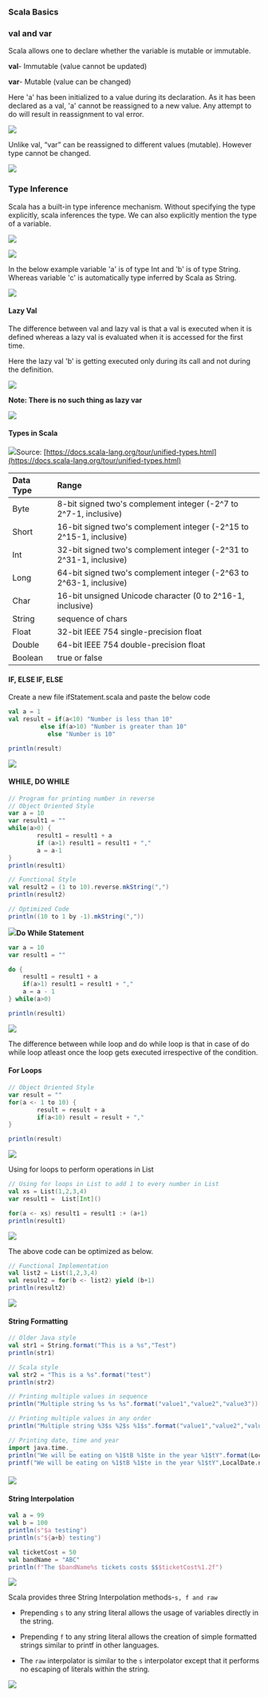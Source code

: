 ### Scala Basics

### val and var

Scala allows one to declare whether the variable is mutable or immutable.

**val**- Immutable \(value cannot be updated\)

**var**- Mutable \(value can be changed\)

Here 'a' has been initialized to a value during its declaration. As it has been declared as a val, 'a' cannot be reassigned to a new value. Any attempt to do will result in reassignment to val error.

![](/assets/scala_val.png)

Unlike val, “var” can be reassigned to different values \(mutable\). However type cannot be changed.

![](/assets/scala_var.png)

### Type Inference

Scala has a built-in type inference mechanism. Without specifying the type explicitly, scala inferences the type. We can also explicitly mention the type of a variable.

![](/assets/scala_type_inference.png)

![](/assets/scala_type_inference_2.png)

In the below example variable 'a' is of type Int and 'b' is of type String. Whereas variable 'c' is automatically type inferred by Scala as String.

![](/assets/scala_type_inference_3.png)

#### Lazy Val

The difference between val and lazy val is that a val is executed when it is defined whereas a lazy val is evaluated when it is accessed for the first time.

Here the lazy val 'b' is getting executed only during its call and not during the definition.

![](/assets/lazy_val.png)

**Note: There is no such thing as lazy var**

![](/assets/lazy_var.png)

#### Types in Scala

![](assets/unified-types-diagram.svg)Source: [https://docs.scala-lang.org/tour/unified-types.html](https://docs.scala-lang.org/tour/unified-types.html)

| Data Type | Range |
| :--- | :--- |
| Byte | 8-bit signed two's complement integer \(-2^7 to 2^7-1, inclusive\) |
| Short | 16-bit signed two's complement integer \(-2^15 to 2^15-1, inclusive\) |
| Int | 32-bit signed two's complement integer \(-2^31 to 2^31-1, inclusive\) |
| Long | 64-bit signed two's complement integer \(-2^63 to 2^63-1, inclusive\) |
| Char | 16-bit unsigned Unicode character \(0 to 2^16-1, inclusive\) |
| String | sequence of chars |
| Float | 32-bit IEEE 754 single-precision float |
| Double | 64-bit IEEE 754 double-precision float |
| Boolean | true or false |

#### IF, ELSE IF, ELSE

Create a new file ifStatement.scala and paste the below code

```scala
val a = 1
val result = if(a<10) "Number is less than 10"
         else if(a>10) "Number is greater than 10" 
           else "Number is 10"

println(result)
```

![](/assets/if_statement.png)

#### WHILE, DO WHILE

```scala
// Program for printing number in reverse
// Object Oriented Style
var a = 10
var result1 = ""
while(a>0) {
        result1 = result1 + a
        if (a>1) result1 = result1 + ","
        a = a-1
}
println(result1)

// Functional Style
val result2 = (1 to 10).reverse.mkString(",")
println(result2)

// Optimized Code
println((10 to 1 by -1).mkString(","))
```

![](/assets/whileStatement.png)**Do While Statement**

```scala
var a = 10
var result1 = ""

do {
    result1 = result1 + a
    if(a>1) result1 = result1 + ","
    a = a - 1
} while(a>0)

println(result1)
```

![](/assets/dowhileStatement.png)

The difference between while loop and do while loop is that in case of do while loop atleast once the loop gets executed irrespective of the condition.

#### For Loops

```scala
// Object Oriented Style
var result = ""
for(a <- 1 to 10) {
        result = result + a
        if(a<10) result = result + ","
}

println(result)
```

![](/assets/forLoops_1.png)

Using for loops to perform operations in List

```scala
// Using for loops in List to add 1 to every number in List
val xs = List(1,2,3,4)
var result1 =  List[Int]()

for(a <- xs) result1 = result1 :+ (a+1)
println(result1)
```

![](/assets/forLoops_2.png)

The above code can be optimized as below.

```scala
// Functional Implementation
val list2 = List(1,2,3,4)
val result2 = for(b <- list2) yield (b+1)
println(result2)
```

![](/assets/forLoops_3.png)

#### String Formatting

```scala
// Older Java style
val str1 = String.format("This is a %s","Test")
println(str1)

// Scala style
val str2 = "This is a %s".format("test")
println(str2)

// Printing multiple values in sequence
println("Multiple string %s %s %s".format("value1","value2","value3"))

// Printing multiple values in any order
println("Multiple string %3$s %2$s %1$s".format("value1","value2","value3"))

// Printing date, time and year
import java.time._
println("We will be eating on %1$tB %1$te in the year %1$tY".format(LocalDate.now))
printf("We will be eating on %1$tB %1$te in the year %1$tY",LocalDate.now)
```

#### ![](/assets/stringFormatting.png)

#### String Interpolation

```scala
val a = 99
val b = 100
println(s"$a testing")
println(s"${a+b} testing")

val ticketCost = 50
val bandName = "ABC"
println(f"The $bandName%s tickets costs $$$ticketCost%1.2f")
```

![](/assets/stringInterpolation.png)

Scala provides three String Interpolation methods-`s, f and raw`

* Prepending `s` to any string literal allows the usage of variables directly in the string.

* Prepending `f` to any string literal allows the creation of simple formatted strings similar to printf in other languages.

* The `raw`  interpolator is similar to the `s` interpolator except that it performs no escaping of literals within the string.

![](/assets/scala_string_interpolation.png)

